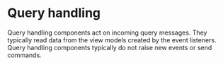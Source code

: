 # Query handling

Query handling components act on incoming query messages. 
They typically read data from the view models created by the event listeners. 
Query handling components typically do not raise new events or send commands.

